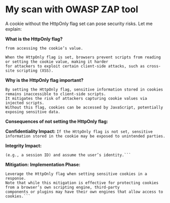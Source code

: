 # My scan with OWASP ZAP tool

A cookie without the HttpOnly flag set can pose security risks. Let me explain:

**What is the HttpOnly flag?**
```The HttpOnly flag is an attribute set on a cookie that prevents client-side JavaScript
from accessing the cookie’s value.

When the HttpOnly flag is set, browsers prevent scripts from reading or setting the cookie value, making it harder
for attackers to exploit certain client-side attacks, such as cross-site scripting (XSS).
```

**Why is the HttpOnly flag important?**
```
By setting the HttpOnly flag, sensitive information stored in cookies remains inaccessible to client-side scripts.
It mitigates the risk of attackers capturing cookie values via injected scripts.
Without this flag, cookies can be accessed by JavaScript, potentially exposing sensitive data.
```
**Consequences of not setting the HttpOnly flag:**

**Confidentiality Impact:** 
```If the HttpOnly flag is not set, sensitive information stored in the cookie may be exposed to unintended parties.```

**Integrity Impact:** 
```For authentication cookies, not setting the HttpOnly flag could allow an adversary to steal authentication data 
(e.g., a session ID) and assume the user’s identity.```
```
**Mitigation:**
**Implementation Phase:**
```
Leverage the HttpOnly flag when setting sensitive cookies in a response.
Note that while this mitigation is effective for protecting cookies from a browser’s own scripting engine, third-party
components or plugins may have their own engines that allow access to cookies.```
```
